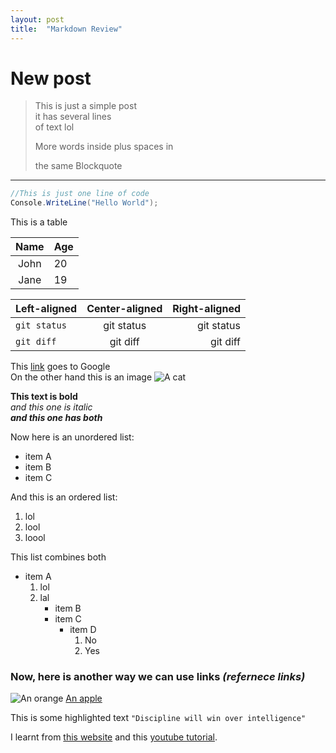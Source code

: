 ```yaml
---
layout: post
title:  "Markdown Review"
---
```


# New post

> This is just a simple post  
it has several lines  
of text
lol
>
> More words inside plus spaces in 
>
>the same Blockquote

---
```C#
//This is just one line of code
Console.WriteLine("Hello World");
```

This is a table

| Name | Age  |
| :---: | :--- |
| John |  20  |
| Jane |  19  |  

| Left-aligned | Center-aligned | Right-aligned |
| :---         |     :---:      |          ---: |
| `git status`   | git status     | git status    |
| `git diff`     | git diff       | git diff      |

This [link](https:www.google.com) goes to Google  
On the other hand this is an image
![A cat](https://i.ytimg.com/vi/jpsGLsaZKS0/maxresdefault.jpg)

__This text is bold__  
*and this one is italic*  
__*and this one has both*__

Now here is an unordered list:
- item A
- item B
- item C

And this is an ordered list:
1. lol
1. lool
1. loool

This list combines both

- item A
    1. lol
    1. lal
        - item B
        - item C
            - item D
                1. No
                1. Yes

### Now, here is another way we can use links *(refernece links)*

![An orange][Orange]
[An apple][Apple]

[Orange]: https://upload.wikimedia.org/wikipedia/commons/7/7b/Orange-Whole-%26-Split.jpg

[Apple]: https://i5.walmartimages.ca/images/Enlarge/094/514/6000200094514.jpg

This is some highlighted text `"Discipline will win over intelligence"`


I learnt from [this website](https://www.markdowntutorial.com/) and this [youtube tutorial](https://www.youtube.com/watch?v=HUBNt18RFbo).